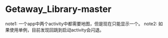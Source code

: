 # Getaway_Library-master
note1: 
  一个app中两个activity中都需要地图，但是现在只能显示一个。
note2:
   如果使用单例，目前发现回跳到启动activity会闪退。

